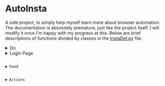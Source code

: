 # AutoInsta
A side project, to simply help myself learn more about browser automation. The documentation is absolutely premature, just like the project itself. I will modify it once I'm happy with my progress at this. Below are brief descriptions of functions divided by classes in the [InstaDef.py](InstaDef.py) file.

<details>
	<summary>Do</summary>
	<br>
    The <code>do</code> class contains the functions that interact with the user and utilise the other classes to get the complete the desired tasks. Below is a list of all the functions in this class and a brief description of what each one of them does.
	<br></br>	
	<ul>
		<!-- <li><i></i></li> -->
        <li><i>startIG()</i></li>
		This function is the one that starts the browser and goes to the instagram site.
        <li><i>login(username, password)</i></li>
        This function takes two parameters: <code>username</code> and <code>password</code> of the user. This is used to login to the site. It also selects either <tt>no</tt> or <tt>yes</tt> when prompted about either saving login details or showing notifications.
        <li><i>stopIG(wait)</i></li>
        This function quits the browser. It takes one parameter: <code>wait</code>. This determines the number of seconds the browser should wait before quitting.
        <li><i>likeHome(num)</i></li>
        This function likes the posts on the home page. It takes one parameter: <code>num</code>, which determines the number of posts that are to be liked. After completing the task it scrolls back up to the top of the page.
        <li><i>dislikeHome(num)</i></li>
        This function dislikes the posts on the home page. It takes one parameter: <code>num</code>, which determines the number of posts that are to be disliked. After completing the task it scrolls back up to the top of the page.
        <li><i>suggestedFollow(numprof)</i></li>
        This function follows profiles in the suggested page. It can do so by either going into each profile and liking one post, or by simply following from the suggestions page itself. It takes one parameter: <code>numprof</code>, this determines the number of accounts to visit. If it goes into a profile, it follows it. If the profile is private, it waits for 2 minutes to see if the request is accepted, if not, it retracts the follow request.
		<li><i>profFollow(handle)</i></li>
		This function follows an account and likes one post from their profile. It takes one parameter: <code>handle</code>, which is the instagram username of an account. The account page is accessed and followed and a post is liked. If the profile is private, it waits for 2 minutes to see if the request is accepted, if not, it retracts the follow request.
		<li><i>ownUnfollow(numprof)</i></li>
		This function unfollows accouts from the user's following pop-up menu. It takes one parameter: <code>numprof</code>, this determines how many profiles are to be unfollowed. If the parameter value is <tt>all</tt> then it unfollows account.
		<li><i>exploreToProfile(num ,numprof, text)</i></li>
		This function interacts with profiles/posts in the explore page. It takes three parameters: num, numprof and text. <code>num</code> determines how many posts in the account are to be liked. <code>numprof</code> determines how many posts/accounts in the explore page are to be interacted with. <code>text</code> contains a list of comments from which a random comment is chosen and commented in the posts of the accounts the function visits.
		<li><i>exploreComment(num, text)</i></li>
		This function likes and comments on posts in the explore page. It takes two parameters: num and text. <code>num</code> determines how many posts are to be interacted with. <code>text</code> is a list of comments from which any random comment is chosen each time.
		<li><i>tagTopComment(hash, num, text)</i></li>
		This function goes to a tag page and likes and comments on the top posts there. It takes three parameters: hash, num, text. <code>hash</code> is the hashtag, whose tag page needs to be reached. <code>num</code> is the number of posts that are to be interacted with. <code>text</code> is a list of comments that are chosen at random.
		<li><i>tagRecComment(hash, num, text)</i></li>
		This function goes to a tag page and likes and comments on the recent posts there. It takes three parameters: hash, num, text. <code>hash</code> is the hashtag, whose tag page needs to be reached. <code>num</code> is the number of posts that are to be interacted with. <code>text</code> is a list of comments that are chosen at random.
		<li><i>tagToProfile(hash, num, numprof, text)</i></li>
		This function interacts with profiles/posts in the tag page. It takes four parameters: hash, num, numprof and text. <code>hash</code> is the hashtag, whose tagpage is to be reached. <code>num</code> determines how many posts in the account are to be liked. <code>numprof</code> determines how many posts/accounts in the tag page are to be interacted with. <code>text</code> contains a list of comments from which a random comment is chosen and commented in the posts of the accounts the function visits.
		<li><i>topProfile(num, numprof, text)</i></li>
		This function goes into the top profiles from the top accounts directory and comments on the posts there. It takes three parameters: num, numprof, text. <code>num</code> determines how many posts in the profile are to be interacted with. <code>numprof</code> determines how many accounts are to be visited. <code>text</code> is a list of text that contains comments which are randomly chosen and commented.
	</ul>
</details>

<details>
	<summary>Login Page</summary>
	<br>
	The <code>loginPage</code> class contains a sole function that defines the login activity. Below is a brief description of the function.
	<br></br>
	<ul>
		<li><i>login(username, password)</i></li>
		This function logs into the user's account. It takes two parameters: username and password. <code>username</code> is self-explanatory, containing the username of the user and so is the case with <code>password</password>, which contains the password of the user.
	</ul>
</details>

<details>
	<summary>Feed</summary>
	<br>
	The <code>feed</code> class contains functions that fetch webpages and interact with prompts about saving login info and notification permissions. Below is a list of all the functions in this class and a brief description of what each of them does.
	<br></br>
	<ul>
		<!-- <li><i></i></li> -->
		<li><i>sayNo()</i></li>
		This function selects <tt>no</tt> when asked if the login details need to saved. It selects <tt>no</tt> again when asked if the notifications can be turned on. It waits for 2 seconds for each prompt.
		<li><i>sayYes()</i></li>
		This function selects <tt>yes</tt> when asked if the login details need to saved. But it selects <tt>no</tt> when asked if the notifications can be turned on. It waits for 2 seconds for each prompt.
		<li><i>home()</i></li>
		This function selects the home button in the interface and takes the user to the home page.
		<li><i>profile()</i></li>
		This function selects the profile picture the home page and takes the user to their profile page.
		<li><i>user(name)</i></li>
		This function takes the user to the account of a mentioned handle. It takes one parameter: <code>name</code>, which contains the username of the account to be reached.
		<li><i>explore()</i></li>
		This function selects the explore button in the interface and takes the user to the explore page.
		<li><i>tag(hash)</i></li>
		This function takes the user to the tag page of a mentioned tag. It takes one parameter: <code>hash</code>, which contains the hashtag of the desired tag page.
		<li><i>suggestion()</i></li>
		This function takes the user to their suggested accounts page.
		<li><i>topAcc()</i></li>
		This function takes the user to instagram's top accounts page, specifically the 0-0 directory.
	</ul>
</details>

<details>
	<summary>Actions</summary>
	<br>
    The <code>action</code> class contains functions that interact with the interface of the website. Below is a list of all the functions in this class and a brief description of what each of them does.
	<br></br>
	<ul>
		<!-- <li><i></i></li> -->
		<li><i>homLike(n)</i></li>
		This function likes posts in the home/feed section of Instagram. It takes one parameter: <code>n</code>, this is the number of posts that the function will like before scrolling back up top. It waits for 4 seconds between each like, to make the activity seem more natural.
        <li><i>homDislike(n)</i></li>
		This function dislikes posts in the home/feed section of Instagram. It takes one parameter: <code>n</code>, this is the number of posts that the function will dislike before scrolling back up top. It waits for 4 seconds between each dislike.
        <li><i>postLike()</i></li>
		This function likes pop-up posts. It waits 1 second before doing so to let the elements load properly.
		<li><i>postDislike()</i></li>
		This function dislikes pop-up posts. It waits 1 second before doing so.
        <li><i>comment(text)</i></li>
		This function comments on pop-up posts. It takes a parameter: <code>text</code>, this is the text that is commented on a post. In a video, the function behaves abnormally. It waits at least 2 seconds before doing so. If it can't locate the commenting interface, it forfeits the action.
        <li><i>postSelect()</i></li>
		This function selects the first post in any account and opens it in pop-up mode. It waits 1 second before doing so. If it can't locate the element, it forfeits the action.
        <li><i>expSelect()</i></li>
		This function selects the first post in the explore page and opens it in pop-up mode. It waits 2 seconds before doing so.
        <li><i>topSelect()</i></li>
		This function selects the first post in the top posts section of any tag page and opens it in pop-up mode. It waits 2 seconds before doing so.
        <li><i>recSelect()</i></li>
		This function selects the first post in the recent posts section of any tag page and opens it in pop-up mode. It waits 2 seconds before doing so.
        <li><i>next()</i></li>
		This function clicks the next button next to a pop-up post. It waits 1 second before doing so. It returns 0 if it is able to find and click the button, otherwise it returns 1 and forfeits the action.
        <li><i>prev()</i></li>
		This function clicks the previous button next to a pop-up post. It waits 1 second before doing so. It returns 0 if it is able to find and click the button, otherwise it returns 1 and forfeits the action.
        <li><i>close()</i></li>
		This function close the previous of a pop-up post. It waits 1 second before doing so. If it can't locate the closing button, it forfeits the action.
        <li><i>scroll(dir)</i></li>
		This function scrolls instagram. It takes one parameter: <code>dir</code>, if the user wants to go to the top, then they must mention <tt>top</tt> as the value of the dir parameter. Otherwise the function simply scrolls 400 pixels downwards. It waits 1 second before doing so.
        <li><i>postCount()</i></li>
		This function returns the number of posts that an account has. It waits 1 second before doing so.
        <li><i>follow()</i></li>
		This function presses the follow button in a profile. It waits 1 second before doing so. If it can't interact with the element, it forfeits the action.
        <li><i>unfollow()</i></li>
		This function presses the unfollow button in a pop-up prompt for the same. It can also cancel follow requests by withdrawing the request. It waits 1 second before diong so. If it can't interact with the element, it forfeits the action.
        <li><i>sugFollow(n)</i></li>
		This function follows accounts in the suggestions page. It takes one parameter <code>n</code>: where the input <tt>fol</tt> makes the function follow accounts in the suggestions page itself. Otherwise it goes into each account seperately and here <code>n</code> acts as the index of the account in the suggestions page. It waits 1 second before doing so.
        <li><i>private()</i></li>
		This function returns 0 if an account is private or if a follow request has already been made and 1 if not. It waits 1 second before doing so. If it can't extract this information, it forfeits the action.
        <li><i>followingCount()</i></li>
		This function returns the number of accounts that any account is following. It waits 1 second before doing so.
        <li><i>followerCount()</i></li>
		This function returns the number of accounts that follow any account. It waits 1 second before doing so.
        <li><i>profFollowing()</i></li>
		This function opens the following pop-up menu of any account. It waits 1 second before doing so.
        <li><i>profUnfollow()</i></li>
		This function unfollows accounts in user's following page. It waits atleast 3 seconds before doing so.
        <li><i>postToProf()</i></li>
		This function goes to the account of the owner of any post open in pop-up mode. It waits 1 second before doing so.
        <li><i>topAccounts(num)</i></li>
		This function goes to instagram's top accounts section and selects the top profiles sequentially. It takes one parameter: <code>num</code>, this reflects the index of the profiles in the list that are to be interacted with. It waits for 1 second before doing so.
	</ul>
</details>

